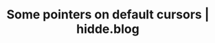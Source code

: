 ---
layout: bookmark
title: Some pointers on default cursors | hidde.blog
tags:
  - Bookmarks
  - Accessibility
  - CSS
  - Design
created: '2025-01-25T07:43:45.763Z'
modified: '2025-01-25T07:44:08.739Z'
link: https://hidde.blog/some-pointers-on-default-cursors/
id: 954249995
excerpt: Some thoughts about standards when it comes to cursors for buttons.
image: https://hidde.blog/
---